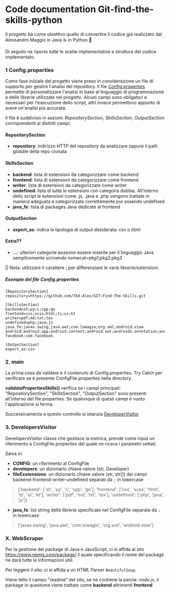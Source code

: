 # Code documentation Git-find-the-skills-python

Il progetto ha come obiettivo quello di convertire il codice già
realizzato dal Alessandro Maggio in Java ☕ in Python 🐍

Di seguito ne riporto tutte le scelte implementative e struttura
del codice implementato.

### 1 Config.properties
Come fase iniziale del progetto viene preso in considerazione
un file di supporto per gestire l'analisi del repository. Il file
[Config.properties](ConfigFile.properties) permette di personalizzare
l'analisi in base al linguaggio di programmazione e delle librerie
utilizzate nel progetto. Alcuni campi sono obligatori e necessari
per l'esecuzione dello script, altri invece permettono appunto di avere 
un'analisi più accurata.

Il file è suddivisio in sezioni: _RepositorySection_, _SkillsSection_,
_OutputSection_ corrispondenti ai distinti campi.

#### RepositorySection
- **repository**: indirizzo HTTP del repository da analizzare oppure il path globale della repo clonata
#### SkillsSection
- **backend**: lista di estensioni da categorizzare come backend
- **frontend**: lista di estensioni da categorizzare come frontend
- **writer**: lista di estensioni da categorizzare come writer
- **undefined**: lista di tutte le estensioni con categoria dubbia. All’interno dello
script le estensioni come .js, .java e .php vengono trattate in maniera adeguata e
categorizzate correttamente pur essendo undefined
- **java_fe**: lista di packages Java dedicate al frontend
#### OutputSection
- **export_as**: indica la tipologia di output desiderata: csv o _html_
<!---
Se si sceglie HTML verrà creato un archivio .zip contente il 
file index.html e i relativi .js, .css in modo tale da
avere una rappresentazione "grafica" dell’analisi effettuata.
Se si sceglie .csv verrà realizzato un file con la medesima estensione.
-->
#### Extra??
- **...**: ulteriori categorie possono essere inserite per il linguaggio Java semplicemente
scrivendo nomecat=pkg1;pkg2;pkg3

|| Nota: utilizzare il carattere **;** per differenziare le varie librerie/estensioni.
##### Esempio del file Config.properties
```
[RepositorySection]
repository=https://github.com/Tkd-Alex/GIT-Find-The-Skills.git

[SkillsSection]
backend=sh;py;c;cpp;go
frontend=css;scss;html;ts;ui;kt
writer=pdf;md;txt;tex
undefined=php;java;js
java_fe:javax.swing;java.awt;com.lowagie;org.xml;android.view
android:android.app;android.content;android.net;androidx.annotation;android.database;android.support;android.os;android.test;android.util
facebook:com.facebook

[OutputSection]
export_as:csv
```

### 2. main
La prima cosa da validare è il contenuto di Config.properties.
Try Catch per verificare se è presente ConfigFile.properties nella
directory.

**validatePropertiesSkills()** verifica se i campi principali: "RepositorySection", "SkillsSection", "OutputSection"
sono presenti all'interno del file properties.
Se qualunque di questi campi è vuoto l'applicazione si ferma.

Successivamenta a questo controllo si istanzia [DeveloperVisitor](DeveloperVisitor)

### 3. DevelopersVisitor
DevelopersVisitor classe che gestisce la metrica, prende come input
un riferimento a ConfigFile.properties dal quale ne ricava i parametri settati.

Salva in:
- **CONFIG**: un riferimento al ConfigFile
- **developers**: un dizionario chiave valore (str, Developer)
- **fileExstensions**: un dizionario chiave valore (str, str[])
dei campi backend-frontend-writer-undefined separati da `;` in lowercase
> {'backend': ['sh', 'py', 'c', 'cpp', 'go'], 'frontend': ['css', 'scss', 'html', 'ts', 'ui', 'kt'], 'writer': ['pdf', 'md', 'txt', 'tex'], 'undefined': ['php', 'java', 'js']}
- **java_fe**: list string delle librerie specificate nel ConfigFile separate da `;`
in lowercase
> ['javax.swing', 'java.awt', 'com.lowagie', 'org.xml', 'android.view']

### X. WebScraper
Per la gestione dei package di Java e JavaScript, ci si affida al sito https://www.npmjs.com/package/
il quale specificando il nome del package ne darà tutte le informazioni utili.

Per leggere il sito: ci si affida a un HTML Parser `BeautifulSoup`.

Viene letto il campo "readme" del sito, se ne contiene la parola: _node.js_, il
package in questione viene trattato come **backend** altrimenti **frontend**